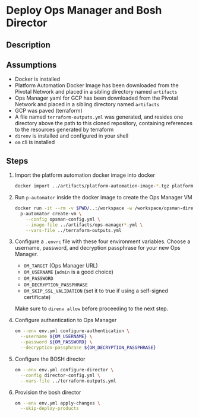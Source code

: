 # Deploy Ops Manager and Bosh Director

## Description

## Assumptions

- Docker is installed
- Platform Automation Docker Image has been downloaded
  from the Pivotal Network and placed in a sibling directory named `artifacts`
- Ops Manager yaml for GCP has been downloaded
  from the Pivotal Network and placed in a sibling directory named `artifacts`
- GCP was paved (terraform)
- A file named `terraform-outputs.yml` was generated, and
  resides one directory above the path to this cloned repository,
  containing references to the resources generated by terraform
- `direnv` is installed and configured in your shell
- `om` cli is installed

## Steps

1. Import the platform automation docker image into docker

    ```bash
    docker import ../artifacts/platform-automation-image-*.tgz platform-automation-image
    ```

1. Run `p-automator` inside the docker image to create the Ops Manager VM

    ```bash
    docker run -it --rm -v $PWD/..:/workspace -w /workspace/opsman-director platform-automation-image \
      p-automator create-vm \
        --config opsman-config.yml \
        --image-file ../artifacts/ops-manager*.yml \
        --vars-file ../terraform-outputs.yml
    ```

1. Configure a `.envrc` file with these four environment variables.
   Choose a username, password, and decryption passphrase for your new Ops Manager.

    - `OM_TARGET` (Ops Manager URL)
    - `OM_USERNAME` (`admin` is a good choice)
    - `OM_PASSWORD`
    - `OM_DECRYPTION_PASSPHRASE`
    - `OM_SKIP_SSL_VALIDATION` (set it to true if using a self-signed certificate)

    Make sure to `direnv allow` before proceeding to the next step.

1. Configure authentication to Ops Manager

    ```bash
    om --env env.yml configure-authentication \
      --username ${OM_USERNAME} \
      --password ${OM_PASSWORD} \
      --decryption-passphrase ${OM_DECRYPTION_PASSPHRASE}
    ```

1. Configure the BOSH director

    ```bash
    om --env env.yml configure-director \
      --config director-config.yml \
      --vars-file ../terraform-outputs.yml
    ```

1. Provision the bosh director

    ```bash
    om --env env.yml apply-changes \
      --skip-deploy-products
    ```
